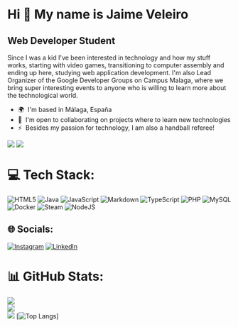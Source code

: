 
<!-- Proudly created with GPRM ( https://gprm.itsvg.in ) -->
<!--
**JaimeVeleiro/JaimeVeleiro** is a ✨ _special_ ✨ repository because its `README.md` (this file) appears on your GitHub profile.

Here are some ideas to get you started:

- 🔭 I’m currently working on ...
- 🌱 I’m currently learning ...
- 👯 I’m looking to collaborate on ...
- 🤔 I’m looking for help with ...
- 💬 Ask me about ...
- 📫 How to reach me: ...
- 😄 Pronouns: ...
- ⚡ Fun fact: ...
-->
Hi 👋 My name is Jaime Veleiro
==============================

Web Developer Student
---------------------

Since I was a kid I've been interested in technology and how my stuff works, starting with video games, transitioning to computer assembly and ending up here, studying web application development. I'm also Lead Organizer of the Google Developer Groups on Campus Malaga, where we bring super interesting events to anyone who is willing to learn more about the technological world.

* 🌍  I'm based in Málaga, España
* 🤝  I'm open to collaborating on projects where to learn new technologies
* ⚡  Besides my passion for technology, I am also a handball referee!

<a href="https://www.github.com/jaimeveleiro" target="_blank" rel="noreferrer"><img
src="https://img.shields.io/github/followers/jaimeveleiro?logo=github&style=for-the-badge&color=0891b2&labelColor=1c1917" /></a>
[![](https://visitcount.itsvg.in/api?id=jaimeveleiro&icon=2&color=3)](https://visitcount.itsvg.in)

# 💻 Tech Stack:
![HTML5](https://img.shields.io/badge/html5-%23E34F26.svg?style=for-the-badge&logo=html5&logoColor=white) ![Java](https://img.shields.io/badge/java-%23ED8B00.svg?style=for-the-badge&logo=openjdk&logoColor=white) ![JavaScript](https://img.shields.io/badge/javascript-%23323330.svg?style=for-the-badge&logo=javascript&logoColor=%23F7DF1E) ![Markdown](https://img.shields.io/badge/markdown-%23000000.svg?style=for-the-badge&logo=markdown&logoColor=white) ![TypeScript](https://img.shields.io/badge/typescript-%23007ACC.svg?style=for-the-badge&logo=typescript&logoColor=white) ![PHP](https://img.shields.io/badge/php-%23777BB4.svg?style=for-the-badge&logo=php&logoColor=white) ![MySQL](https://img.shields.io/badge/mysql-4479A1.svg?style=for-the-badge&logo=mysql&logoColor=white) ![Docker](https://img.shields.io/badge/docker-%230db7ed.svg?style=for-the-badge&logo=docker&logoColor=white) ![Steam](https://img.shields.io/badge/steam-%23000000.svg?style=for-the-badge&logo=steam&logoColor=white) ![NodeJS](https://img.shields.io/badge/node.js-6DA55F?style=for-the-badge&logo=node.js&logoColor=white)


## 🌐 Socials:
[![Instagram](https://img.shields.io/badge/Instagram-%23E4405F.svg?logo=Instagram&logoColor=white)](https://instagram.com/JaimeVeleiro) [![LinkedIn](https://img.shields.io/badge/LinkedIn-%230077B5.svg?logo=linkedin&logoColor=white)](https://linkedin.com/in/jaimeveleiro) 

# 📊 GitHub Stats:
![](https://github-readme-stats.vercel.app/api?username=jaimeveleiro&theme=onedark&hide_border=false&include_all_commits=false&count_private=true)<br/>
![](https://github-readme-streak-stats.herokuapp.com/?user=jaimeveleiro&theme=onedark&hide_border=false)<br/>
![](https://github-readme-stats.vercel.app/api/top-langs/?username=jaimeveleiro&theme=onedark&hide_border=false&include_all_commits=false&count_private=true&layout=compact)
[![Top Langs](https://github-readme-stats.vercel.app/api/top-langs/?username=jaimeveleiro)]
